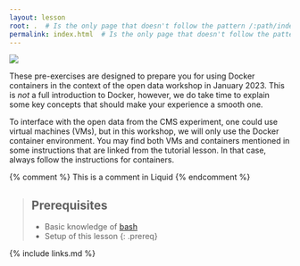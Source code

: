 ```yaml
---
layout: lesson
root: .  # Is the only page that doesn't follow the pattern /:path/index.html
permalink: index.html  # Is the only page that doesn't follow the pattern /:path/index.html
---
```

![](assets/img/docker_opendata_logo.png)

These pre-exercises are designed to prepare you for using Docker containers in the context of
the open data workshop in January 2023. This is *not* a full introduction to Docker, however,
we do take time to explain some key concepts that should make your experience a smooth one.

To interface with the open data from the CMS experiment, one could use virtual machines (VMs),
but in this workshop, we will only use the Docker container environment. You may find both VMs and containers mentioned in some instructions that are linked from the tutorial lesson. In that case, always follow the instructions for containers.

<!-- this is an html comment -->

{% comment %} This is a comment in Liquid {% endcomment %}

> ## Prerequisites
>
> - Basic knowledge of [bash](https://swcarpentry.github.io/shell-novice/01-intro/index.html#the-shell)
> - Setup of this lesson
{: .prereq}

{% include links.md %}

